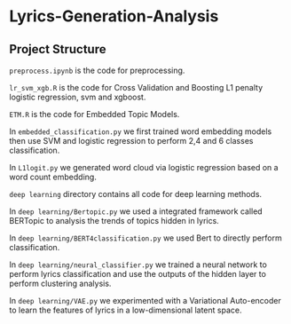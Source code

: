 # Lyrics-Generation-Analysis

## Project Structure

`preprocess.ipynb` is the code for preprocessing.

`lr_svm_xgb.R` is the code for Cross Validation and Boosting L1 penalty logistic regression, svm and xgboost.

`ETM.R` is the code for Embedded Topic Models.

In `embedded_classification.py` we first trained word embedding models then use SVM and logistic regression to perform 2,4 and 6 classes classification.

In `L1logit.py` we generated word cloud via logistic regression based on a word count embedding.

`deep learning` directory contains all code for deep learning methods.

In `deep learning/Bertopic.py` we used a integrated framework called BERTopic to analysis the trends of topics hidden in lyrics.

In `deep learning/BERT4classification.py` we used Bert to directly perform classification.

In `deep learning/neural_classifier.py` we trained a neural network to perform lyrics classification and use the outputs of the hidden layer to perform clustering analysis.

In `deep learning/VAE.py` we experimented with a Variational Auto-encoder to learn the features of lyrics in a low-dimensional latent space.
